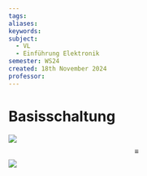 ```yaml
---
tags: 
aliases: 
keywords: 
subject:
  - VL
  - Einführung Elektronik
semester: WS24
created: 18th November 2024
professor:
---
```

 
# Basisschaltung

![](assets/Pasted%20image%2020241118041331.png)
$$
\equiv
$$
![](assets/Pasted%20image%2020241118042259.png)


